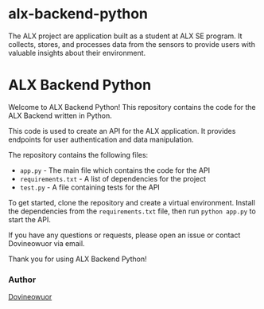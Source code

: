 # alx-backend-python
 The ALX project are application built as a student at ALX SE program. It collects, stores, and processes data from the sensors to provide users with valuable insights about their environment.

# ALX Backend Python

Welcome to ALX Backend Python! This repository contains the code for the ALX Backend written in Python.

This code is used to create an API for the ALX application. It provides endpoints for user authentication and data manipulation.

The repository contains the following files:

* `app.py` - The main file which contains the code for the API
* `requirements.txt` - A list of dependencies for the project
* `test.py` - A file containing tests for the API

To get started, clone the repository and create a virtual environment. Install the dependencies from the `requirements.txt` file, then run `python app.py` to start the API.

If you have any questions or requests, please open an issue or contact Dovineowuor via email.

Thank you for using ALX Backend Python!

### Author
[Dovineowuor](https://github.com/dovineowuor)
